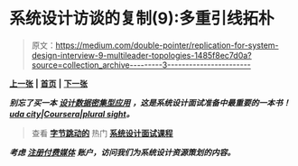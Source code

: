 # 系统设计访谈的复制(9):多重引线拓朴

> 原文：<https://medium.com/double-pointer/replication-for-system-design-interview-9-multileader-topologies-1485f8ec7d0a?source=collection_archive---------3----------------------->

[**上一张**](https://bit.ly/3qV4ZWC) **|** [**首页**](https://bit.ly/3tVGgRY) **|** [**下一张**](https://bit.ly/3qSXUpt)

***别忘了买一本*** [***设计数据密集型应用***](https://amzn.to/3HWOSPm) ***，这是系统设计面试准备中最重要的一本书！***[***uda city***](https://bit.ly/3JIpvl4)***|***[***Coursera***](https://imp.i384100.net/zaYBB0)***|***[***plural sight***](https://pluralsight.pxf.io/Ao7GGK)***。***

> 查看 [**字节跳动的**](https://bytebytego.com?fpr=datajek34) 热门 [**系统设计面试课程**](https://bytebytego.com?fpr=datajek34)

***考虑*** [***注册付费媒体***](https://bit.ly/3LNjPXB) ***账户，访问我们为系统设计资源策划的内容。***